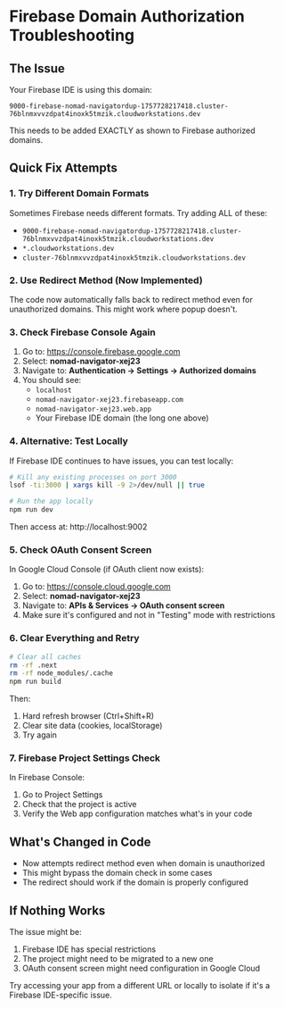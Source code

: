 # Firebase Domain Authorization Troubleshooting

## The Issue
Your Firebase IDE is using this domain:
```
9000-firebase-nomad-navigatordup-1757728217418.cluster-76blnmxvvzdpat4inoxk5tmzik.cloudworkstations.dev
```

This needs to be added EXACTLY as shown to Firebase authorized domains.

## Quick Fix Attempts

### 1. Try Different Domain Formats
Sometimes Firebase needs different formats. Try adding ALL of these:
- `9000-firebase-nomad-navigatordup-1757728217418.cluster-76blnmxvvzdpat4inoxk5tmzik.cloudworkstations.dev`
- `*.cloudworkstations.dev`
- `cluster-76blnmxvvzdpat4inoxk5tmzik.cloudworkstations.dev`

### 2. Use Redirect Method (Now Implemented)
The code now automatically falls back to redirect method even for unauthorized domains. This might work where popup doesn't.

### 3. Check Firebase Console Again
1. Go to: https://console.firebase.google.com
2. Select: **nomad-navigator-xej23**
3. Navigate to: **Authentication → Settings → Authorized domains**
4. You should see:
   - `localhost` 
   - `nomad-navigator-xej23.firebaseapp.com`
   - `nomad-navigator-xej23.web.app`
   - Your Firebase IDE domain (the long one above)

### 4. Alternative: Test Locally
If Firebase IDE continues to have issues, you can test locally:
```bash
# Kill any existing processes on port 3000
lsof -ti:3000 | xargs kill -9 2>/dev/null || true

# Run the app locally
npm run dev
```
Then access at: http://localhost:9002

### 5. Check OAuth Consent Screen
In Google Cloud Console (if OAuth client now exists):
1. Go to: https://console.cloud.google.com
2. Select: **nomad-navigator-xej23**
3. Navigate to: **APIs & Services → OAuth consent screen**
4. Make sure it's configured and not in "Testing" mode with restrictions

### 6. Clear Everything and Retry
```bash
# Clear all caches
rm -rf .next
rm -rf node_modules/.cache
npm run build
```

Then:
1. Hard refresh browser (Ctrl+Shift+R)
2. Clear site data (cookies, localStorage)
3. Try again

### 7. Firebase Project Settings Check
In Firebase Console:
1. Go to Project Settings
2. Check that the project is active
3. Verify the Web app configuration matches what's in your code

## What's Changed in Code
- Now attempts redirect method even when domain is unauthorized
- This might bypass the domain check in some cases
- The redirect should work if the domain is properly configured

## If Nothing Works
The issue might be:
1. Firebase IDE has special restrictions
2. The project might need to be migrated to a new one
3. OAuth consent screen might need configuration in Google Cloud

Try accessing your app from a different URL or locally to isolate if it's a Firebase IDE-specific issue.